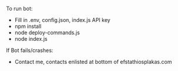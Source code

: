 To run bot:
 - Fill in .env, config.json, index.js API key
 - npm install
 - node deploy-commands.js
 - node index.js



If Bot fails/crashes:
 - Contact me, contacts enlisted at bottom of efstathiosplakas.com
